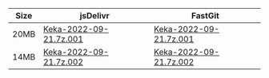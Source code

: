 |    Size   |     jsDelivr  | FastGit |
|  ---  |  ---  |  ---  |
| 20MB | [Keka-2022-09-21.7z.001](https://cdn.jsdelivr.net/gh/mainians/Keka@main/Keka-2022-09-21.7z.001) | [Keka-2022-09-21.7z.001](https://raw.fastgit.org/mainians/Keka/main/Keka-2022-09-21.7z.001) |
| 14MB | [Keka-2022-09-21.7z.002](https://cdn.jsdelivr.net/gh/mainians/Keka@main/Keka-2022-09-21.7z.002) | [Keka-2022-09-21.7z.002](https://raw.fastgit.org/mainians/Keka/main/Keka-2022-09-21.7z.002) |
